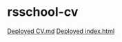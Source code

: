 # rsschool-cv

[Deployed CV.md](https://andrewz256.github.io/rsschool-cv/cv)
[Deployed index.html](https://andrewz256.github.io/rsschool-cv/)
